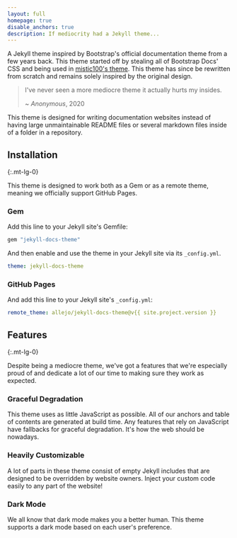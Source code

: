 ```yaml
---
layout: full
homepage: true
disable_anchors: true
description: If mediocrity had a Jekyll theme...
---
```


A Jekyll theme inspired by Bootstrap's official documentation theme from a few years back. This theme started off by stealing all of Bootstrap Docs' CSS and being used in [mistic100's theme](https://github.com/mistic100/jekyll-bootstrap-doc). This theme has since be rewritten from scratch and remains solely inspired by the original design.

> I've never seen a more mediocre theme it actually hurts my insides.
>
> ~ _Anonymous_, 2020

This theme is designed for writing documentation websites instead of having large unmaintainable README files or several markdown files inside of a folder in a repository.

<div class="row">
<div class="col-lg-6" markdown="1">

## Installation
{:.mt-lg-0}

This theme is designed to work both as a Gem or as a remote theme, meaning we officially support GitHub Pages.

### Gem

Add this line to your Jekyll site's Gemfile:

```ruby
gem "jekyll-docs-theme"
```

And then enable and use the theme in your Jekyll site via its `_config.yml`.

```yaml
theme: jekyll-docs-theme
```

### GitHub Pages

And add this line to your Jekyll site's `_config.yml`:

```yaml
remote_theme: allejo/jekyll-docs-theme@v{{ site.project.version }}
```

</div>
<div class="col-lg-6" markdown="1">

## Features
{:.mt-lg-0}

Despite being a mediocre theme, we've got a features that we're especially proud of and dedicate a lot of our time to making sure they work as expected.

### Graceful Degradation

This theme uses as little JavaScript as possible. All of our anchors and table of contents are generated at build time. Any features that rely on JavaScript have fallbacks for graceful degradation. It's how the web should be nowadays.

### Heavily Customizable

A lot of parts in these theme consist of empty Jekyll includes that are designed to be overridden by website owners. Inject your custom code easily to any part of the website!

### Dark Mode

We all know that dark mode makes you a better human. This theme supports a dark mode based on each user's preference.

</div>
</div>

